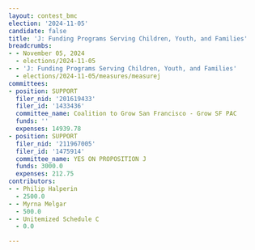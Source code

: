 ```yaml
---
layout: contest_bmc
election: '2024-11-05'
candidate: false
title: 'J: Funding Programs Serving Children, Youth, and Families'
breadcrumbs:
- - November 05, 2024
  - elections/2024-11-05
- - 'J: Funding Programs Serving Children, Youth, and Families'
  - elections/2024-11-05/measures/measurej
committees:
- position: SUPPORT
  filer_nid: '201619433'
  filer_id: '1433436'
  committee_name: Coalition to Grow San Francisco - Grow SF PAC
  funds: ''
  expenses: 14939.78
- position: SUPPORT
  filer_nid: '211967005'
  filer_id: '1475914'
  committee_name: YES ON PROPOSITION J
  funds: 3000.0
  expenses: 212.75
contributors:
- - Philip Halperin
  - 2500.0
- - Myrna Melgar
  - 500.0
- - Unitemized Schedule C
  - 0.0

---
```


